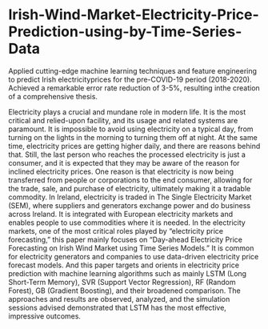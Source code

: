 # Irish-Wind-Market-Electricity-Price-Prediction-using-by-Time-Series-Data
Applied cutting-edge machine learning techniques and feature engineering to predict Irish electricityprices for the pre-COVID-19 period (2018-2020). 
Achieved a remarkable error rate reduction of 3-5%, resulting inthe creation of a comprehensive thesis.


Electricity plays a crucial and mundane role in modern life. It is the most critical and relied-upon facility, and its usage and related systems are paramount. 
It is impossible to avoid using electricity on a typical day, from turning on the lights in the morning to turning them off at night. 
At the same time, electricity prices are getting higher daily, and there are reasons behind that. Still, the last person who reaches the processed electricity is just a consumer,
and it is expected that they may be aware of the reason for inclined electricity prices. One reason is that electricity is now being transferred from people or
corporations to the end consumer, allowing for the trade, sale, and purchase of electricity, ultimately making it a tradable commodity. In Ireland, 
electricity is traded in The Single Electricity Market (SEM), where suppliers and generators exchange power and do business across Ireland. 
It is integrated with European electricity markets and enables people to use commodities where it is needed. In the electricity markets,
one of the most critical roles played by “electricity price forecasting,” this paper mainly focuses on 
“Day-ahead Electricity Price Forecasting on Irish Wind Market using Time Series Models.”
It is common for electricity generators and companies to use data-driven electricity price forecast models. 
And this paper targets and orients in electricity price prediction with machine learning algorithms such as mainly LSTM (Long Short-Term Memory),
SVR (Support Vector Regression), RF (Random Forest), GB (Gradient Boosting), and their broadened comparison. 
The approaches and results are observed, analyzed, and the simulation sessions advised demonstrated that LSTM has the most effective, impressive outcomes. 
